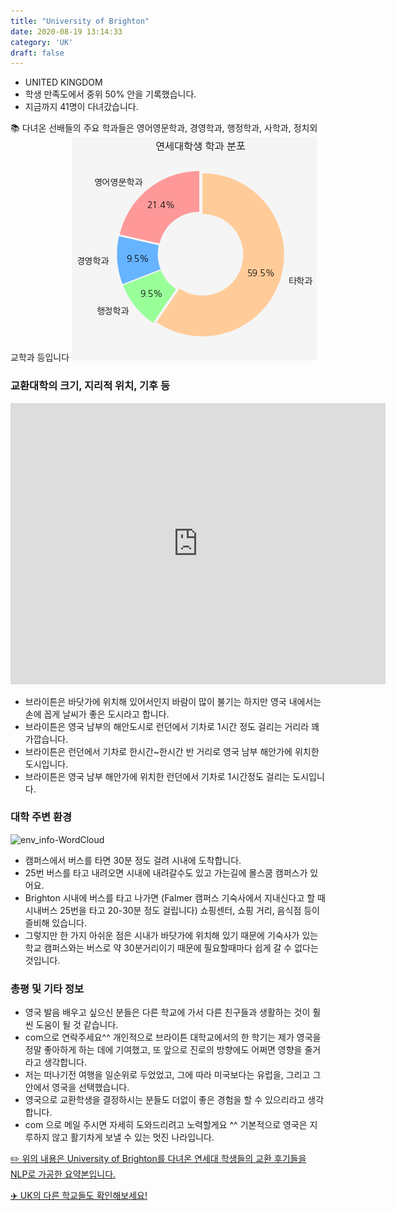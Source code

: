 ```yaml
---
title: "University of Brighton"
date: 2020-08-19 13:14:33
category: 'UK'
draft: false
---
```



* UNITED KINGDOM
* 학생 만족도에서 중위 50% 안을 기록했습니다.
* 지금까지 41명이 다녀갔습니다. 

📚 다녀온 선배들의 주요 학과들은 영어영문학과, 경영학과, 행정학과, 사학과, 정치외교학과 등입니다
![department-info](../plots/GB000005.png)
### 교환대학의 크기, 지리적 위치, 기후 등
<iframe
width="600"
height="450"
frameborder="0" style="border:0"
src="https://www.google.com/maps/embed/v1/place?key=AIzaSyC9e1AME-pVmWC4hBpFdu5S4dKzyepa3HQ&q=University+of+Brighton&center=42.3428804,-71.16193990000002&zoom=14" allowfullscreen>
</iframe>

* 브라이튼은 바닷가에 위치해 있어서인지 바람이 많이 불기는 하지만 영국 내에서는 손에 꼽게 날씨가 좋은 도시라고 합니다.
* 브라이튼은 영국 남부의 해안도시로 런던에서 기차로 1시간 정도 걸리는 거리라 꽤 가깝습니다.
* 브라이튼은 런던에서 기차로 한시간~한시간 반 거리로 영국 남부 해안가에 위치한 도시입니다.
* 브라이튼은 영국 남부 해안가에 위치한 런던에서 기차로 1시간정도 걸리는 도시입니다.


### 대학 주변 환경

![env_info-WordCloud](../univ_wordclouds_okt/env_info/GB000005_env_info_okt.png)

* 캠퍼스에서 버스를 타면 30분 정도 걸려 시내에 도착합니다.
* 25번 버스를 타고 내려오면 시내에 내려갈수도 있고 가는길에 몰스쿰 캠퍼스가 있어요.
* Brighton 시내에 버스를 타고 나가면 (Falmer 캠퍼스 기숙사에서 지내신다고 할 때 시내버스 25번을 타고 20-30분 정도 걸립니다) 쇼핑센터, 쇼핑 거리, 음식점 등이 즐비해 있습니다.
* 그렇지만 한 가지 아쉬운 점은 시내가 바닷가에 위치해 있기 때문에 기숙사가 있는 학교 캠퍼스와는 버스로 약 30분거리이기 때문에 필요할때마다 쉽게 갈 수 없다는 것입니다.


### 총평 및 기타 정보 

* 영국 발음 배우고 싶으신 분들은 다른 학교에 가서 다른 친구들과 생활하는 것이 훨씬 도움이 될 것 같습니다.
* com으로 연락주세요^^ 개인적으로 브라이튼 대학교에서의 한 학기는 제가 영국을 정말 좋아하게 하는 데에 기여했고, 또 앞으로 진로의 방향에도 어쩌면 영향을 줄거라고 생각합니다.
* 저는 떠나기전 여행을 일순위로 두었었고, 그에 따라 미국보다는 유럽을, 그리고 그 안에서 영국을 선택했습니다.
* 영국으로 교환학생을 결정하시는 분들도 더없이 좋은 경험을 할 수 있으리라고 생각합니다.
* com 으로 메일 주시면 자세히 도와드리려고 노력할게요 ^^ 기본적으로 영국은 지루하지 않고 활기차게 보낼 수 있는 멋진 나라입니다.


[✏️ 위의 내용은 University of Brighton를 다녀온 연세대 학생들의 교환 후기들을 NLP로 가공한 요약본입니다.](http://oia.yonsei.ac.kr/partner/expReport.asp?ucode=GB000005&bgbn=A)

[✈️ UK의 다른 학교들도 확인해보세요!](https://yonsei-exchange.netlify.app/?category=UK)
